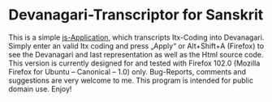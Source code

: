 # Devanagari-Transcriptor for Sanskrit

This is a simple [js-Application](https://sprachen.acamat.de/sanskrit/Transcriptor.htm), which transcripts Itx-Coding into Devanagari. Simply enter an valid Itx coding and press „Apply“ or Alt+Shift+A (Firefox) to see the Devanagari and Iast representation as well as the Html source code. This version is currently designed for and tested with Firefox 102.0 (Mozilla Firefox for Ubuntu – Canonical – 1.0) only. Bug-Reports, comments and suggestions are very welcome to me. This program is intended for public domain use. Enjoy!